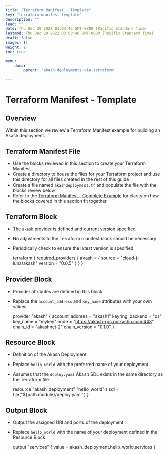 ```yaml
---
title: "Terraform Manifest - Template"
key: "terraform-manifest-template"
description: ""
lead: ""
date: Thu Dec 29 2022 03:03:46 GMT-0800 (Pacific Standard Time)
lastmod: Thu Dec 29 2022 03:03:46 GMT-0800 (Pacific Standard Time)
draft: false
images: []
weight: 1
toc: true

menu:
    docs:
        parent: "akash-deployments-via-terraform"

---
```

Terraform Manifest - Template
=============================

Overview
--------

Within this section we review a Terraform Manifest example for building an Akash deployment.

Terraform Manifest File
-----------------------

*   Use the blocks reviewed in this section to create your Terraform Manifest.
*   Create a directory to house the files for your Terraform project and use this directory for all files created in the rest of this guide
*   Create a file named `akashdeployment.tf` and populate the file with the blocks review below
*   Refer to the [Terraform Manifest - Complete Example](terraform-manifest-complete-example.md) for clarity on how the blocks covered in this section fit together.

Terraform Block
---------------

*   The `akash` provider is defined and current version specified
*   No adjustments to the Terraform manifest block should be necessary
*   Periodically check to ensure the latest version is specified

    terraform {
      required_providers {
        akash = {
          source = "cloud-j-luna/akash"
          version = "0.0.5"
        }
      }
    }
    

Provider Block
--------------

*   Provider attributes are defined in this block
*   Replace the `account_address` and `key_name` attributes with your own values

    provider "akash" {
      account_address = "akash1<redacted>"
      keyring_backend = "os"
      key_name = "mykey"
      node = "https://akash-rpc.polkachu.com:443"
      chain_id = "akashnet-2"
      chain_version = "0.1.0"
    }
    

**Resource Block**
------------------

*   Definition of the Akash Deployment
*   Replace `hello_world` with the preferred name of your deployment
*   Assumes that the `deploy.yaml` Akash SDL exists in the same directory as the Terraform file

    resource "akash_deployment" "hello_world" {
      sdl = file("${path.module}/deploy.yaml")
    }
    

**Output Block**
----------------

*   Output the assigned URI and ports of the deployment
*   Replace `hello_world` with the name of your deployment defined in the Resource Block

    output "services" {
      value = akash_deployment.hello_world.services
    }
